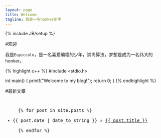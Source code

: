 ```yaml
---
layout: page
title: Welcome 
tagline: 我是一名honker新手
---
```

{% include JB/setup %}

#欢迎

我是`Eupiccolo`，是一名喜爱编程的少年，崇尚算法，梦想是成为一名伟大的honker。

{% highlight c++ %}
#include <stdio.h>

int main() {
	printf("Welcome to my blog!");
	return 0;
}
{% endhighlight %}


#最新文章
<pre>
<ul class="posts">
  {% for post in site.posts %}
    <li><span>{{ post.date | date_to_string }}</span> &raquo; <a href="{{ BASE_PATH }}{{ post.url }}">{{ post.title }}</a></li>
  {% endfor %}
</ul>
</pre>

